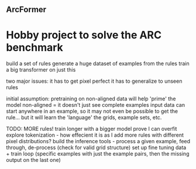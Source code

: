 ## ArcFormer

# Hobby project to solve the ARC benchmark
build a set of rules
generate a huge dataset of examples from the rules
train a big transformer on just this

two major issues:
it has to get pixel perfect
it has to generalize to unseen rules

initial assumption:
pretraining on non-aligned data will help 'prime' the model
non-aligned = it doesn't just see complete examples
input data can start anywhere in an example, so it may not even be possible to get the rule...
but it will learn the 'language' the grids, example sets, etc.


TODO:
MORE rules!
train longer with a bigger model prove I can overfit
explore tokenization - how effecient it is as I add more rules with different pixel distributions?
build the inference tools - process a given example, feed through, de-process (check for valid grid structure)
set up fine tuning data + train loop (specific examples with just the example pairs, then the missing output on the last one)
